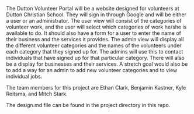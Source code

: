 The Dutton Volunteer Portal will be a website designed for volunteers at Dutton Christian
School. They will sign in through Google and will be either a user or an administrator. The
user view will consist of the categories of volunteer work, and the user will select which
categories of work he/she is available to do. It should also have a form for a user to enter the name of their business and
the services it provides. The admin view will display all the different volunteer categories and the names of the 
volunteers under each category that they signed up for. The admins will use this to contact individuals that have signed
up for that particular category. There will also be a display for businesses and their services. A stretch goal would also be
to add a way for an admin to add new volunteer categories and to view individual jobs.

The team members for this project are Ethan Clark, Benjamin Kastner, Kyle Reitsma, and Mitch Stark.

The design.md file can be found in the project directory in this repo.

